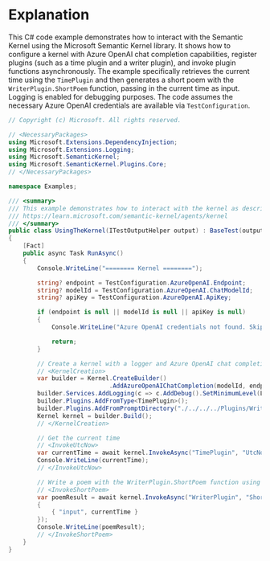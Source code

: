 # Explanation

This C# code example demonstrates how to interact with the Semantic Kernel using the Microsoft Semantic Kernel library. It shows how to configure a kernel with Azure OpenAI chat completion capabilities, register plugins (such as a time plugin and a writer plugin), and invoke plugin functions asynchronously. The example specifically retrieves the current time using the `TimePlugin` and then generates a short poem with the `WriterPlugin.ShortPoem` function, passing in the current time as input. Logging is enabled for debugging purposes. The code assumes the necessary Azure OpenAI credentials are available via `TestConfiguration`.

```csharp
// Copyright (c) Microsoft. All rights reserved.

// <NecessaryPackages>
using Microsoft.Extensions.DependencyInjection;
using Microsoft.Extensions.Logging;
using Microsoft.SemanticKernel;
using Microsoft.SemanticKernel.Plugins.Core;
// </NecessaryPackages>

namespace Examples;

/// <summary>
/// This example demonstrates how to interact with the kernel as described at
/// https://learn.microsoft.com/semantic-kernel/agents/kernel
/// </summary>
public class UsingTheKernel(ITestOutputHelper output) : BaseTest(output)
{
    [Fact]
    public async Task RunAsync()
    {
        Console.WriteLine("======== Kernel ========");

        string? endpoint = TestConfiguration.AzureOpenAI.Endpoint;
        string? modelId = TestConfiguration.AzureOpenAI.ChatModelId;
        string? apiKey = TestConfiguration.AzureOpenAI.ApiKey;

        if (endpoint is null || modelId is null || apiKey is null)
        {
            Console.WriteLine("Azure OpenAI credentials not found. Skipping example.");

            return;
        }

        // Create a kernel with a logger and Azure OpenAI chat completion service
        // <KernelCreation>
        var builder = Kernel.CreateBuilder()
                            .AddAzureOpenAIChatCompletion(modelId, endpoint, apiKey);
        builder.Services.AddLogging(c => c.AddDebug().SetMinimumLevel(LogLevel.Trace));
        builder.Plugins.AddFromType<TimePlugin>();
        builder.Plugins.AddFromPromptDirectory("./../../../Plugins/WriterPlugin");
        Kernel kernel = builder.Build();
        // </KernelCreation>

        // Get the current time
        // <InvokeUtcNow>
        var currentTime = await kernel.InvokeAsync("TimePlugin", "UtcNow");
        Console.WriteLine(currentTime);
        // </InvokeUtcNow>

        // Write a poem with the WriterPlugin.ShortPoem function using the current time as input
        // <InvokeShortPoem>
        var poemResult = await kernel.InvokeAsync("WriterPlugin", "ShortPoem", new()
        {
            { "input", currentTime }
        });
        Console.WriteLine(poemResult);
        // </InvokeShortPoem>
    }
}
```